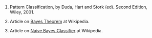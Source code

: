 1. Pattern Classification, by Duda, Hart and Stork (ed). Second Edition, Wiley, 2001.

2. Article on [Bayes Theorem](https://en.wikipedia.org/wiki/Bayes%27_theorem) at Wikipedia.

3. Article on [Naive Bayes Classifier](https://en.wikipedia.org/wiki/Naive_Bayes_classifier) at Wikipedia.

